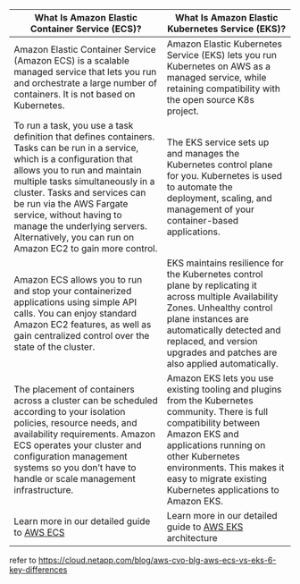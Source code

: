 | What Is Amazon Elastic Container Service (ECS)?      | What Is Amazon Elastic Kubernetes Service (EKS)? |
| --------------------------------- | --------------------------------- |
| Amazon Elastic Container Service (Amazon ECS) is a scalable managed service that lets you run and orchestrate a large number of containers. It is not based on Kubernetes.      | Amazon Elastic Kubernetes Service (EKS) lets you run Kubernetes on AWS as a managed service, while retaining compatibility with the open source K8s project.       |
| To run a task, you use a task definition that defines containers. Tasks can be run in a service, which is a configuration that allows you to run and maintain multiple tasks simultaneously in a cluster. Tasks and services can be run via the AWS Fargate service, without having to manage the underlying servers. Alternatively, you can run on Amazon EC2 to gain more control.   | The EKS service sets up and manages the Kubernetes control plane for you. Kubernetes is used to automate the deployment, scaling, and management of your container-based applications.        |
| Amazon ECS allows you to run and stop your containerized applications using simple API calls. You can enjoy standard Amazon EC2 features, as well as gain centralized control over the state of the cluster. | EKS maintains resilience for the Kubernetes control plane by replicating it across multiple Availability Zones. Unhealthy control plane instances are automatically detected and replaced, and version upgrades and patches are also applied automatically. |
| The placement of containers across a cluster can be scheduled according to your isolation policies, resource needs, and availability requirements. Amazon ECS operates your cluster and configuration management systems so you don’t have to handle or scale management infrastructure. | Amazon EKS lets you use existing tooling and plugins from the Kubernetes community. There is full compatibility between Amazon EKS and applications running on other Kubernetes environments. This makes it easy to migrate existing Kubernetes applications to Amazon EKS.|
| Learn more in our detailed guide to [AWS ECS](https://cloud.netapp.com/blog/aws-cvo-blg-aws-ecs-in-depth-architecture-and-deployment-options) | Learn more in our detailed guide to [AWS EKS](https://cloud.netapp.com/blog/aws-cvo-blg-aws-eks-architecture-clusters-nodes-and-networks) architecture |


refer to https://cloud.netapp.com/blog/aws-cvo-blg-aws-ecs-vs-eks-6-key-differences